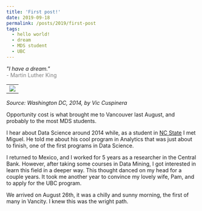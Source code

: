 ```yaml
---
title: 'First post!'
date: 2019-09-18
permalink: /posts/2019/first-post
tags:
  - hello world!
  - dream
  - MDS student
  - UBC
---
```


<i>"I have a dream."</i>  
<span style="color:gray">- Martin Luther King</span>

<table><tr><td>
    <img src="/images/iHaveDream.png" />
</td></tr></table>

*Source: Washington DC, 2014, by Vic Cuspinera*  
  
Opportunity cost is what brought me to Vancouver last August, and probably to the most MDS students.  

I hear about Data Science around 2014 while, as a student in [NC State](https://www.ncsu.edu) I met Miguel. He told me about his cool program in Analytics that was just about to finish, one of the first programs in Data Science.  

I returned to Mexico, and I worked for 5 years as a researcher in the Central Bank. However, after taking some courses in Data Mining, I got interested in learn this field in a deeper way. This thought danced on my head for a couple years. It took me another year to convince my lovely wife, Pam, and to apply for the UBC program.  

We arrived on August 26th, it was a chilly and sunny morning, the first of many in Vancity. I knew this was the wright path.
